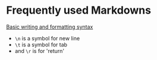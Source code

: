# Frequently used Markdowns
[Basic writing and formatting syntax](https://docs.github.com/en/get-started/writing-on-github/getting-started-with-writing-and-formatting-on-github/basic-writing-and-formatting-syntax)

- `\n` is a symbol for new line
- `\t` is a symbol for tab
- and `\r` is for 'return'
